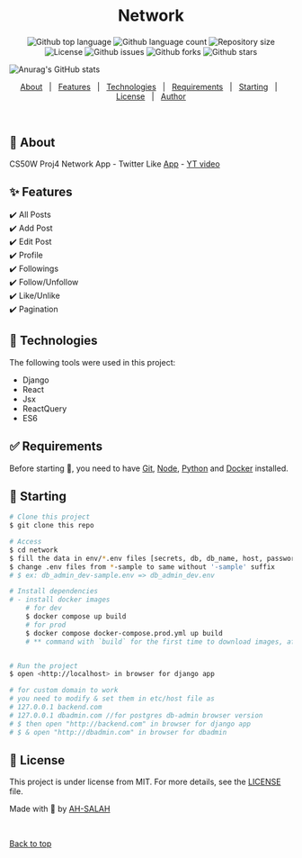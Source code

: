 <h1 align="center">Network</h1>

<p align="center">
  <img align="center" alt="Github top language" src="https://img.shields.io/github/languages/top/AH-SALAH/
CS50W-network-app?color=56BEB8" />
  <img align="center" alt="Github language count" src="https://img.shields.io/github/languages/count/AH-SALAH/CS50W-network-app?color=56BEB8" />
  <img align="center" alt="Repository size" src="https://img.shields.io/github/repo-size/AH-SALAH/
CS50W-network-app?color=56BEB8" />
  <img align="center" alt="License" src="https://img.shields.io/github/license/AH-SALAH/
CS50W-network-app?color=56BEB8" />
  <img align="center" alt="Github issues" src="https://img.shields.io/github/issues/AH-SALAH/
CS50W-network-app?color=56BEB8" />
  <img align="center" alt="Github forks" src="https://img.shields.io/github/forks/AH-SALAH/
CS50W-network-app?color=56BEB8" />
  <img align="center" alt="Github stars" src="https://img.shields.io/github/stars/AH-SALAH/
CS50W-network-app?color=56BEB8" />
</p>

<!-- Status -->

<!-- <h4 align="center"> 
	🚧  Network 🚀 Under construction...  🚧
</h4> 

<hr> -->

![Anurag's GitHub stats](https://github-readme-stats.vercel.app/api?username=AH-SALAH&show_icons=true&theme=radical)

<p align="center">
  <a href="#dart-about">About</a> &#xa0; | &#xa0; 
  <a href="#sparkles-features">Features</a> &#xa0; | &#xa0;
  <a href="#rocket-technologies">Technologies</a> &#xa0; | &#xa0;
  <a href="#white_check_mark-requirements">Requirements</a> &#xa0; | &#xa0;
  <a href="#checkered_flag-starting">Starting</a> &#xa0; | &#xa0;
  <a href="#memo-license">License</a> &#xa0; | &#xa0;
  <a href="https://github.com/AH-SALAH" target="_blank">Author</a>
</p>

<br>

## :dart: About ##

CS50W Proj4 Network App - Twitter Like [App](https://cs50-network-twitter.herokuapp.com/) - [YT video](https://youtu.be/huFoZvwe388)

## :sparkles: Features ##

:heavy_check_mark: All Posts\
:heavy_check_mark: Add Post\
:heavy_check_mark: Edit Post\
:heavy_check_mark: Profile\
:heavy_check_mark: Followings\
:heavy_check_mark: Follow/Unfollow\
:heavy_check_mark: Like/Unlike\
:heavy_check_mark: Pagination

## :rocket: Technologies ##

The following tools were used in this project:

- Django
- React
- Jsx
- ReactQuery
- ES6

## :white_check_mark: Requirements ##

Before starting :checkered_flag:, you need to have [Git](https://git-scm.com), [Node](https://nodejs.org/en/), [Python](https://python.org) and [Docker](https://docker.com) installed.

## :checkered_flag: Starting ##

```bash
# Clone this project
$ git clone this repo

# Access
$ cd network
$ fill the data in env/*.env files [secrets, db, db_name, host, password, etc..]
$ change .env files from *-sample to same without '-sample' suffix
# $ ex: db_admin_dev-sample.env => db_admin_dev.env

# Install dependencies
# - install docker images
    # for dev
    $ docker compose up build
    # for prod
    $ docker compose docker-compose.prod.yml up build
    # ** command with `build` for the first time to download images, afterwards without.


# Run the project
$ open <http://localhost> in browser for django app

# for custom domain to work
# you need to modify & set them in etc/host file as 
# 127.0.0.1 backend.com
# 127.0.0.1 dbadmin.com //for postgres db-admin browser version
# $ then open "http://backend.com" in browser for django app
# $ & open "http://dbadmin.com" in browser for dbadmin

```

## :memo: License ##

This project is under license from MIT. For more details, see the [LICENSE](LICENSE.md) file.


Made with :duck: by <a href="https://github.com/AH-SALAH" target="_blank">AH-SALAH</a>

&#xa0;

<a href="#top">Back to top</a>
